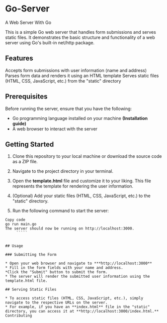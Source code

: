 # Go-Server
A Web Server With Go


This is a simple Go web server that handles form submissions and serves static files. It demonstrates the basic structure and functionality of a web server using Go's built-in net/http package.

## Features


Accepts form submissions with user information (name and address)
Parses form data and renders it using an HTML template
Serves static files (HTML, CSS, JavaScript, etc.) from the "static" directory


## Prerequisites

Before running the server, ensure that you have the following:

* Go programming language installed on your machine **(Installation guide)**
* A web browser to interact with the server


## Getting Started


1. Clone this repository to your local machine or download the source code as a ZIP file.

2. Navigate to the project directory in your terminal.

3. Open the **template.html** file and customize it to your liking. This file represents the template for rendering the user information.

4. (Optional) Add your static files (HTML, CSS, JavaScript, etc.) to the "static" directory.

5. Run the following command to start the server:

````shell
Copy code
go run main.go
The server should now be running on http://localhost:3000.
     `````


## Usage

### Submitting the Form

* Open your web browser and navigate to ***http://localhost:3000**
* Fill in the form fields with your name and address.
*Click the "Submit" button to submit the form.
* The server will render the submitted user information using the template.html file.

## Serving Static Files

* To access static files (HTML, CSS, JavaScript, etc.), simply navigate to the respective URLs on the server.
* For example, if you have an **index.html** file in the "static" directory, you can access it at **http://localhost:3000/index.html.**
Contributing




